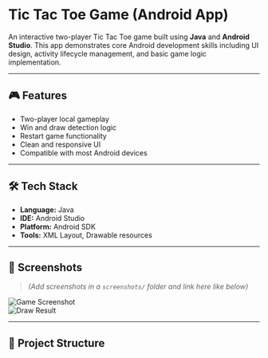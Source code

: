 # Tic Tac Toe Game (Android App)

An interactive two-player Tic Tac Toe game built using **Java** and **Android Studio**. This app demonstrates core Android development skills including UI design, activity lifecycle management, and basic game logic implementation.


---


## 🎮 Features

- Two-player local gameplay
- Win and draw detection logic
- Restart game functionality
- Clean and responsive UI
- Compatible with most Android devices


---


## 🛠️ Tech Stack

- **Language:** Java  
- **IDE:** Android Studio  
- **Platform:** Android SDK  
- **Tools:** XML Layout, Drawable resources


---


## 📱 Screenshots

> *(Add screenshots in a `screenshots/` folder and link here like below)*

![Game Screenshot](screenshots/game_screen_1.png)  
![Draw Result](screenshots/game_screen_2.png)

---

## 🧩 Project Structure

